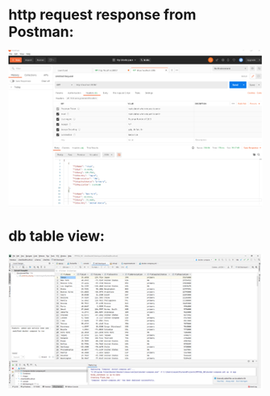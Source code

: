 # http request response from Postman:
![alt text](./screenshots/postman_nk.png)



# db table view:
![alt text](./screenshots/db_pycharm_NK.png)






